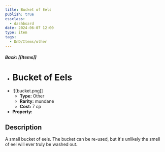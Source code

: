 ```yaml
---
title: Bucket of Eels
publish: true
cssclass:
  - dashboard
date: 2024-06-07 12:00
type: item
tags:
  - DnD/Items/other
---
```


##### Back: [[Items]]

- # Bucket of Eels
- ![[bucket.png]]
    - **Type:** Other
    - **Rarity:** mundane
    - **Cost:** 7 cp
- **Property:** 



## Description 

A small bucket of eels. The bucket can be re-used, but it's unlikely the smell of eel will ever truly be washed out.
